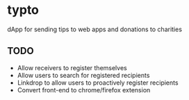 # typto
dApp for sending tips to web apps and donations to charities

## TODO
- Allow receivers to register themselves
- Allow users to search for registered recipients
- Linkdrop to allow users to proactively register recipients
- Convert front-end to chrome/firefox extension
